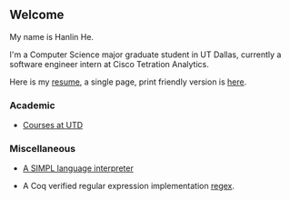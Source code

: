 ## Welcome

My name is Hanlin He.

I'm a Computer Science major graduate student in UT Dallas, currently a software engineer intern at Cisco Tetration Analytics.

Here is my [resume](https://hanlin-he.github.io/resume/), a single page,
print friendly version is [here](./resume/Resume_HanlinHE.pdf).

### Academic

- [Courses at UTD](https://hanlin-he.github.io/UTD/)

### Miscellaneous

- [A SIMPL language interpreter](https://hanlin-he.github.io/SIMPL/)

- A Coq verified regular expression implementation [regex](./regex/).
